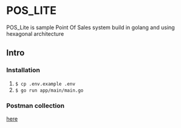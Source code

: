 # POS_LITE
POS_Lite is sample Point Of Sales system build in golang and using hexagonal architecture

## Intro
### Installation
1. `$ cp .env.example .env`
2. `$ go run app/main/main.go`

### Postman collection
[here](https://www.getpostman.com/collections/1de1fc55c2e35e56d0b3)
